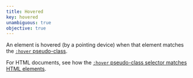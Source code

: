 ```yaml
---
title: Hovered
key: hovered
unambiguous: true
objective: true
---
```


An element is hovered (by a pointing device) when that element matches the [`:hover` pseudo-class](https://drafts.csswg.org/selectors-4/#hover-pseudo).

For HTML documents, see how the [`:hover` pseudo-class selector matches HTML elements](https://html.spec.whatwg.org/multipage/semantics-other.html#selector-hover).
